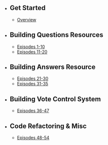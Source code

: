 - ## Get Started

    - [Overview](/{{route}}/{{version}}/overview)

- ## Building Questions Resources

    - [Episodes 1-10](/{{route}}/{{version}}/lessons1)
    - [Episodes 11-20](/{{route}}/{{version}}/lessons2)

- ## Building Answers Resource

    - [Episodes 21-30](/{{route}}/{{version}}/lessons3)
    - [Episodes 31-35](/{{route}}/{{version}}/lessons4)

- ## Building Vote Control System

    - [Episodes 36-47](/{{route}}/{{version}}/lessons5)

- ## Code Refactoring & Misc

    - [Episodes 48-54](/{{route}}/{{version}}/lessons6)